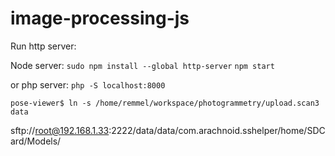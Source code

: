 # image-processing-js
 
 Run http server:
 
 Node server:
`sudo npm install --global http-server`
`npm start`

or php server:
`php -S localhost:8000`



`pose-viewer$ ln -s /home/remmel/workspace/photogrammetry/upload.scan3 data`



sftp://root@192.168.1.33:2222/data/data/com.arachnoid.sshelper/home/SDCard/Models/